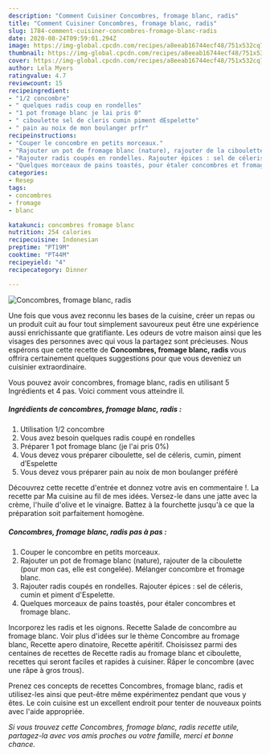 ```yaml
---
description: "Comment Cuisiner Concombres, fromage blanc, radis"
title: "Comment Cuisiner Concombres, fromage blanc, radis"
slug: 1784-comment-cuisiner-concombres-fromage-blanc-radis
date: 2020-08-24T09:59:01.294Z
image: https://img-global.cpcdn.com/recipes/a8eeab16744ecf48/751x532cq70/concombres-fromage-blanc-radis-photo-principale-de-la-recette.jpg
thumbnail: https://img-global.cpcdn.com/recipes/a8eeab16744ecf48/751x532cq70/concombres-fromage-blanc-radis-photo-principale-de-la-recette.jpg
cover: https://img-global.cpcdn.com/recipes/a8eeab16744ecf48/751x532cq70/concombres-fromage-blanc-radis-photo-principale-de-la-recette.jpg
author: Lela Myers
ratingvalue: 4.7
reviewcount: 15
recipeingredient:
- "1/2 concombre"
- " quelques radis coup en rondelles"
- "1 pot fromage blanc je lai pris 0"
- " ciboulette sel de cleris cumin piment dEspelette"
- " pain au noix de mon boulanger prfr"
recipeinstructions:
- "Couper le concombre en petits morceaux."
- "Rajouter un pot de fromage blanc (nature), rajouter de la ciboulette (pour mon cas, elle est congelée). Mélanger concombre et fromage blanc."
- "Rajouter radis coupés en rondelles. Rajouter épices : sel de céleris, cumin et piment d&#39;Espelette."
- "Quelques morceaux de pains toastés, pour étaler concombres et fromage blanc."
categories:
- Resep
tags:
- concombres
- fromage
- blanc

katakunci: concombres fromage blanc 
nutrition: 254 calories
recipecuisine: Indonesian
preptime: "PT19M"
cooktime: "PT44M"
recipeyield: "4"
recipecategory: Dinner

---
```



![Concombres, fromage blanc, radis](https://img-global.cpcdn.com/recipes/a8eeab16744ecf48/751x532cq70/concombres-fromage-blanc-radis-photo-principale-de-la-recette.jpg)

Une fois que vous avez reconnu les bases de la cuisine, créer un repas ou un produit cuit au four tout simplement savoureux peut être une expérience aussi enrichissante que gratifiante. Les odeurs de votre maison ainsi que les visages des personnes avec qui vous la partagez sont précieuses. Nous espérons que cette recette de <strong> Concombres, fromage blanc, radis </strong> vous offrira certainement quelques suggestions pour que vous deveniez un cuisinier extraordinaire.

<!--inarticleads1-->

Vous pouvez avoir concombres, fromage blanc, radis en utilisant 5 Ingrédients et 4 pas. Voici comment vous atteindre il.

##### Ingrédients de concombres, fromage blanc, radis :

1. Utilisation 1/2 concombre
1. Vous avez besoin  quelques radis coupé en rondelles
1. Préparer 1 pot fromage blanc (je l&#39;ai pris 0%)
1. Vous devez vous préparer  ciboulette, sel de céleris, cumin, piment d’Espelette
1. Vous devez vous préparer  pain au noix de mon boulanger préféré


Découvrez cette recette d&#39;entrée et donnez votre avis en commentaire !. La recette par Ma cuisine au fil de mes idées. Versez-le dans une jatte avec la crème, l&#39;huile d&#39;olive et le vinaigre. Battez à la fourchette jusqu&#39;à ce que la préparation soit parfaitement homogène. 

<!--inarticleads2-->

##### Concombres, fromage blanc, radis pas à pas :

1. Couper le concombre en petits morceaux.
1. Rajouter un pot de fromage blanc (nature), rajouter de la ciboulette (pour mon cas, elle est congelée). Mélanger concombre et fromage blanc.
1. Rajouter radis coupés en rondelles. Rajouter épices : sel de céleris, cumin et piment d&#39;Espelette.
1. Quelques morceaux de pains toastés, pour étaler concombres et fromage blanc.


Incorporez les radis et les oignons. Recette Salade de concombre au fromage blanc. Voir plus d&#39;idées sur le thème Concombre au fromage blanc, Recette apero dinatoire, Recette apéritif. Choisissez parmi des centaines de recettes de Recette radis au fromage blanc et ciboulette, recettes qui seront faciles et rapides à cuisiner. Râper le concombre (avec une râpe à gros trous). 

<!--inarticleads1-->

<p>
Prenez ces concepts de recettes Concombres, fromage blanc, radis et utilisez-les ainsi que peut-être même expérimentez pendant que vous y êtes. Le coin cuisine est un excellent endroit pour tenter de nouveaux points avec l'aide appropriée.
</p>

<p>
<i>Si vous trouvez cette Concombres, fromage blanc, radis recette utile, partagez-la avec vos amis proches ou votre famille, merci et bonne chance.</i>
</p>
